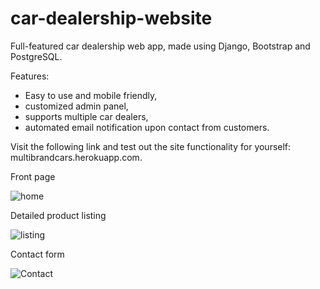 # car-dealership-website
Full-featured car dealership web app, made using Django, Bootstrap and PostgreSQL.

Features:
- Easy to use and mobile friendly,
- customized admin panel,
- supports multiple car dealers,
- automated email notification upon contact from customers.

Visit the following link and test out the site functionality for yourself: multibrandcars.herokuapp.com.

Front page

![home](https://i.ibb.co/4ZVyhKN/home.png)

Detailed product listing

![listing](https://i.ibb.co/5vHNhVS/listing.png)

Contact form

![Contact](https://i.ibb.co/yfqv3fv/inquiry.png)
